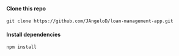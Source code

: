 #### Clone this repo

```
git clone https://github.com/JAngeloD/loan-management-app.git
```

#### Install dependencies

```
npm install
```
